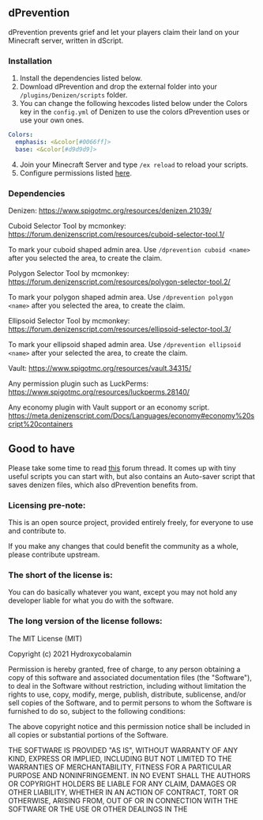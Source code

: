 dPrevention
-----------

dPrevention prevents grief and let your players claim their land on your Minecraft server, written in dScript.

### Installation

1. Install the dependencies listed below.
2. Download dPrevention and drop the external folder into your `/plugins/Denizen/scripts` folder.
3. You can change the following hexcodes listed below under the Colors key in the `config.yml` of Denizen to use the colors dPrevention uses or use your own ones.
```yaml
Colors:
  emphasis: <&color[#0066ff]>
  base: <&color[#d9d9d9]>
```
4. Join your Minecraft Server and type `/ex reload` to reload your scripts.
5. Configure permissions listed [here](https://github.com/Hydroxycobalamin/dPrevention/wiki/Documentation#permissions).

### Dependencies

Denizen: https://www.spigotmc.org/resources/denizen.21039/

Cuboid Selector Tool by mcmonkey: https://forum.denizenscript.com/resources/cuboid-selector-tool.1/

To mark your cuboid shaped admin area. Use `/dprevention cuboid <name>` after you selected the area, to create the claim.

Polygon Selector Tool by mcmonkey: https://forum.denizenscript.com/resources/polygon-selector-tool.2/

To mark your polygon shaped admin area. Use `/dprevention polygon <name>` after you selected the area, to create the claim.

Ellipsoid Selector Tool by mcmonkey: https://forum.denizenscript.com/resources/ellipsoid-selector-tool.3/

To mark your ellipsoid shaped admin area. Use `/dprevention ellipsoid <name>` after your selected the area, to create the claim.

Vault: https://www.spigotmc.org/resources/vault.34315/

Any permission plugin such as LuckPerms: https://www.spigotmc.org/resources/luckperms.28140/

Any economy plugin with Vault support or an economy script. https://meta.denizenscript.com/Docs/Languages/economy#economy%20script%20containers

## Good to have

Please take some time to read [this](https://forum.denizenscript.com/threads/tiny-sample-scripts-to-start-with.354/) forum thread. It comes up with tiny useful scripts you can start with, but also contains an Auto-saver script that saves denizen files, which also dPrevention benefits from.

### Licensing pre-note:

This is an open source project, provided entirely freely, for everyone to use and contribute to.

If you make any changes that could benefit the community as a whole, please contribute upstream.

### The short of the license is:

You can do basically whatever you want, except you may not hold any developer liable for what you do with the software.

### The long version of the license follows:

The MIT License (MIT)

Copyright (c) 2021 Hydroxycobalamin

Permission is hereby granted, free of charge, to any person obtaining a copy
of this software and associated documentation files (the "Software"), to deal
in the Software without restriction, including without limitation the rights
to use, copy, modify, merge, publish, distribute, sublicense, and/or sell
copies of the Software, and to permit persons to whom the Software is
furnished to do so, subject to the following conditions:

The above copyright notice and this permission notice shall be included in all
copies or substantial portions of the Software.

THE SOFTWARE IS PROVIDED "AS IS", WITHOUT WARRANTY OF ANY KIND, EXPRESS OR
IMPLIED, INCLUDING BUT NOT LIMITED TO THE WARRANTIES OF MERCHANTABILITY,
FITNESS FOR A PARTICULAR PURPOSE AND NONINFRINGEMENT. IN NO EVENT SHALL THE
AUTHORS OR COPYRIGHT HOLDERS BE LIABLE FOR ANY CLAIM, DAMAGES OR OTHER
LIABILITY, WHETHER IN AN ACTION OF CONTRACT, TORT OR OTHERWISE, ARISING FROM,
OUT OF OR IN CONNECTION WITH THE SOFTWARE OR THE USE OR OTHER DEALINGS IN THE